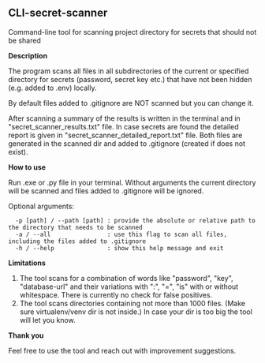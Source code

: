 ## CLI-secret-scanner
Command-line tool for scanning project directory for secrets that should not be shared

**Description**

The program scans all files in all subdirectories of the current or specified directory for secrets (password, secret key etc.) 
that have not been hidden (e.g. added to .env) locally.

By default files added to .gitignore are NOT scanned but you can change it.

After scanning a summary of the results is written in the terminal and in "secret_scanner_results.txt" file.
In case secrets are found the detailed report is given in "secret_scanner_detailed_report.txt" file.
Both files are generated in the scanned dir and added to .gitignore (created if does not exist).


**How to use**  

Run .exe or .py file in your terminal. Without arguments the current directory will be scanned and files added to .gitignore will be ignored.

Optional arguments:

```
  -p [path] / --path [path] : provide the absolute or relative path to the directory that needs to be scanned
  -a / --all                : use this flag to scan all files, including the files added to .gitignore
  -h / --help               : show this help message and exit
```

**Limitations**

1. The tool scans for a combination of words like "password", "key", "database-url" and their variations with ":", "=", "is" with or without whitespace. There is currently no check for false positives. 
2. The tool scans directories containing not more than 1000 files. (Make sure virtualenv/venv dir is not inside.) In case your dir is too big the tool will let you know.

**Thank you**

Feel free to use the tool and reach out with improvement suggestions.